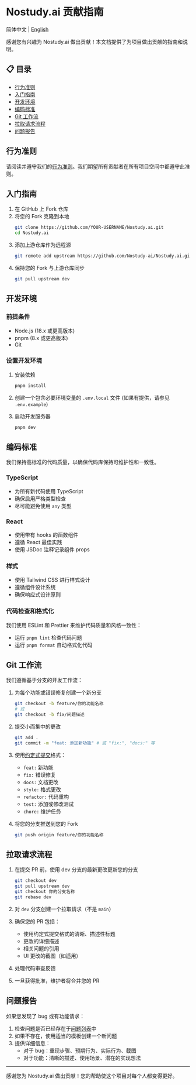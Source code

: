 # Nostudy.ai 贡献指南

简体中文 | [English](./CONTRIBUTING.md)

感谢您有兴趣为 Nostudy.ai 做出贡献！本文档提供了为项目做出贡献的指南和说明。

## 📋 目录

- [行为准则](#行为准则)
- [入门指南](#入门指南)
- [开发环境](#开发环境)
- [编码标准](#编码标准)
- [Git 工作流](#git-工作流)
- [拉取请求流程](#拉取请求流程)
- [问题报告](#问题报告)

## 行为准则

请阅读并遵守我们的[行为准则](./CODE_OF_CONDUCT.md)。我们期望所有贡献者在所有项目空间中都遵守此准则。

## 入门指南

1. 在 GitHub 上 Fork 仓库
2. 将您的 Fork 克隆到本地
   ```bash
   git clone https://github.com/YOUR-USERNAME/Nostudy.ai.git
   cd Nostudy.ai
   ```
3. 添加上游仓库作为远程源
   ```bash
   git remote add upstream https://github.com/Nostudy-ai/Nostudy.ai.git
   ```
4. 保持您的 Fork 与上游仓库同步
   ```bash
   git pull upstream dev
   ```

## 开发环境

### 前提条件
- Node.js (18.x 或更高版本)
- pnpm (8.x 或更高版本)
- Git

### 设置开发环境

1. 安装依赖
   ```bash
   pnpm install
   ```

2. 创建一个包含必要环境变量的 `.env.local` 文件 (如果有提供，请参见 `.env.example`)

3. 启动开发服务器
   ```bash
   pnpm dev
   ```

## 编码标准

我们保持高标准的代码质量，以确保代码库保持可维护性和一致性。

### TypeScript
- 为所有新代码使用 TypeScript
- 确保启用严格类型检查
- 尽可能避免使用 `any` 类型

### React
- 使用带有 hooks 的函数组件
- 遵循 React 最佳实践
- 使用 JSDoc 注释记录组件 props

### 样式
- 使用 Tailwind CSS 进行样式设计
- 遵循组件设计系统
- 确保响应式设计原则

### 代码检查和格式化
我们使用 ESLint 和 Prettier 来维护代码质量和风格一致性：
- 运行 `pnpm lint` 检查代码问题
- 运行 `pnpm format` 自动格式化代码

## Git 工作流

我们遵循基于分支的开发工作流：

1. 为每个功能或错误修复创建一个新分支
   ```bash
   git checkout -b feature/你的功能名称
   # 或
   git checkout -b fix/问题描述
   ```

2. 提交小而集中的更改
   ```bash
   git add .
   git commit -m "feat: 添加新功能" # 或 "fix:", "docs:" 等
   ```

3. 使用[约定式提交](https://www.conventionalcommits.org/zh-hans/v1.0.0/)格式：
   - `feat:` 新功能
   - `fix:` 错误修复
   - `docs:` 文档更改
   - `style:` 格式更改
   - `refactor:` 代码重构
   - `test:` 添加或修改测试
   - `chore:` 维护任务

4. 将您的分支推送到您的 Fork
   ```bash
   git push origin feature/你的功能名称
   ```

## 拉取请求流程

1. 在提交 PR 前，使用 dev 分支的最新更改更新您的分支
   ```bash
   git checkout dev
   git pull upstream dev
   git checkout 你的分支名称
   git rebase dev
   ```

2. 对 `dev` 分支创建一个拉取请求（不是 `main`）

3. 确保您的 PR 包括：
   - 使用约定式提交格式的清晰、描述性标题
   - 更改的详细描述
   - 相关问题的引用
   - UI 更改的截图（如适用）

4. 处理代码审查反馈

5. 一旦获得批准，维护者将合并您的 PR

## 问题报告

如果您发现了 bug 或有功能请求：

1. 检查问题是否已经存在于[问题列表](https://github.com/Nostudy-ai/Nostudy.ai/issues)中
2. 如果不存在，使用适当的模板创建一个新问题
3. 提供详细信息：
   - 对于 bug：重现步骤、预期行为、实际行为、截图
   - 对于功能：清晰的描述、使用场景、潜在的实现想法

---

感谢您为 Nostudy.ai 做出贡献！您的帮助使这个项目对每个人都变得更好。 